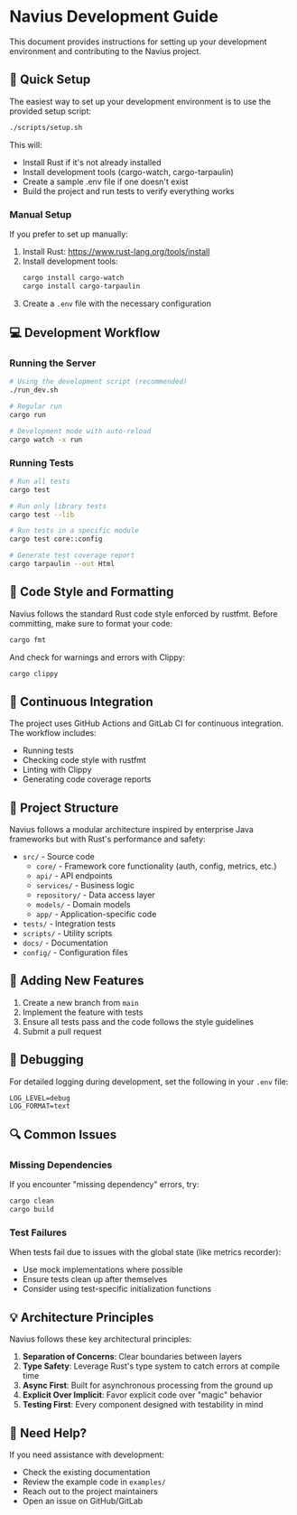 # Navius Development Guide

This document provides instructions for setting up your development environment and contributing to the Navius project.

## 🚀 Quick Setup

The easiest way to set up your development environment is to use the provided setup script:

```sh
./scripts/setup.sh
```

This will:
- Install Rust if it's not already installed
- Install development tools (cargo-watch, cargo-tarpaulin)
- Create a sample .env file if one doesn't exist
- Build the project and run tests to verify everything works

### Manual Setup

If you prefer to set up manually:

1. Install Rust: https://www.rust-lang.org/tools/install
2. Install development tools:
   ```sh
   cargo install cargo-watch
   cargo install cargo-tarpaulin
   ```
3. Create a `.env` file with the necessary configuration

## 💻 Development Workflow

### Running the Server

```sh
# Using the development script (recommended)
./run_dev.sh

# Regular run
cargo run

# Development mode with auto-reload
cargo watch -x run
```

### Running Tests

```sh
# Run all tests
cargo test

# Run only library tests
cargo test --lib

# Run tests in a specific module
cargo test core::config

# Generate test coverage report
cargo tarpaulin --out Html
```

## 📐 Code Style and Formatting

Navius follows the standard Rust code style enforced by rustfmt. Before committing, make sure to format your code:

```sh
cargo fmt
```

And check for warnings and errors with Clippy:

```sh
cargo clippy
```

## 🔄 Continuous Integration

The project uses GitHub Actions and GitLab CI for continuous integration. The workflow includes:
- Running tests
- Checking code style with rustfmt
- Linting with Clippy
- Generating code coverage reports

## 📁 Project Structure

Navius follows a modular architecture inspired by enterprise Java frameworks but with Rust's performance and safety:

- `src/` - Source code
  - `core/` - Framework core functionality (auth, config, metrics, etc.)
  - `api/` - API endpoints
  - `services/` - Business logic 
  - `repository/` - Data access layer
  - `models/` - Domain models
  - `app/` - Application-specific code
- `tests/` - Integration tests
- `scripts/` - Utility scripts
- `docs/` - Documentation
- `config/` - Configuration files

## 🧩 Adding New Features

1. Create a new branch from `main`
2. Implement the feature with tests
3. Ensure all tests pass and the code follows the style guidelines
4. Submit a pull request

## 🐛 Debugging

For detailed logging during development, set the following in your `.env` file:

```
LOG_LEVEL=debug
LOG_FORMAT=text
```

## 🔍 Common Issues

### Missing Dependencies

If you encounter "missing dependency" errors, try:

```sh
cargo clean
cargo build
```

### Test Failures

When tests fail due to issues with the global state (like metrics recorder):
- Use mock implementations where possible
- Ensure tests clean up after themselves
- Consider using test-specific initialization functions

## 💡 Architecture Principles

Navius follows these key architectural principles:

1. **Separation of Concerns**: Clear boundaries between layers
2. **Type Safety**: Leverage Rust's type system to catch errors at compile time
3. **Async First**: Built for asynchronous processing from the ground up
4. **Explicit Over Implicit**: Favor explicit code over "magic" behavior
5. **Testing First**: Every component designed with testability in mind

## 🤝 Need Help?

If you need assistance with development:
- Check the existing documentation
- Review the example code in `examples/`
- Reach out to the project maintainers
- Open an issue on GitHub/GitLab 